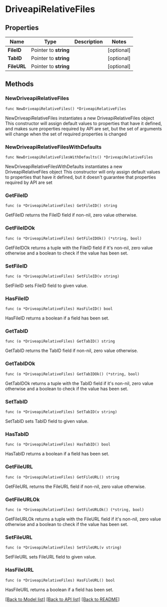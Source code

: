# DriveapiRelativeFiles

## Properties

Name | Type | Description | Notes
------------ | ------------- | ------------- | -------------
**FileID** | Pointer to **string** |  | [optional] 
**TabID** | Pointer to **string** |  | [optional] 
**FileURL** | Pointer to **string** |  | [optional] 

## Methods

### NewDriveapiRelativeFiles

`func NewDriveapiRelativeFiles() *DriveapiRelativeFiles`

NewDriveapiRelativeFiles instantiates a new DriveapiRelativeFiles object
This constructor will assign default values to properties that have it defined,
and makes sure properties required by API are set, but the set of arguments
will change when the set of required properties is changed

### NewDriveapiRelativeFilesWithDefaults

`func NewDriveapiRelativeFilesWithDefaults() *DriveapiRelativeFiles`

NewDriveapiRelativeFilesWithDefaults instantiates a new DriveapiRelativeFiles object
This constructor will only assign default values to properties that have it defined,
but it doesn't guarantee that properties required by API are set

### GetFileID

`func (o *DriveapiRelativeFiles) GetFileID() string`

GetFileID returns the FileID field if non-nil, zero value otherwise.

### GetFileIDOk

`func (o *DriveapiRelativeFiles) GetFileIDOk() (*string, bool)`

GetFileIDOk returns a tuple with the FileID field if it's non-nil, zero value otherwise
and a boolean to check if the value has been set.

### SetFileID

`func (o *DriveapiRelativeFiles) SetFileID(v string)`

SetFileID sets FileID field to given value.

### HasFileID

`func (o *DriveapiRelativeFiles) HasFileID() bool`

HasFileID returns a boolean if a field has been set.

### GetTabID

`func (o *DriveapiRelativeFiles) GetTabID() string`

GetTabID returns the TabID field if non-nil, zero value otherwise.

### GetTabIDOk

`func (o *DriveapiRelativeFiles) GetTabIDOk() (*string, bool)`

GetTabIDOk returns a tuple with the TabID field if it's non-nil, zero value otherwise
and a boolean to check if the value has been set.

### SetTabID

`func (o *DriveapiRelativeFiles) SetTabID(v string)`

SetTabID sets TabID field to given value.

### HasTabID

`func (o *DriveapiRelativeFiles) HasTabID() bool`

HasTabID returns a boolean if a field has been set.

### GetFileURL

`func (o *DriveapiRelativeFiles) GetFileURL() string`

GetFileURL returns the FileURL field if non-nil, zero value otherwise.

### GetFileURLOk

`func (o *DriveapiRelativeFiles) GetFileURLOk() (*string, bool)`

GetFileURLOk returns a tuple with the FileURL field if it's non-nil, zero value otherwise
and a boolean to check if the value has been set.

### SetFileURL

`func (o *DriveapiRelativeFiles) SetFileURL(v string)`

SetFileURL sets FileURL field to given value.

### HasFileURL

`func (o *DriveapiRelativeFiles) HasFileURL() bool`

HasFileURL returns a boolean if a field has been set.


[[Back to Model list]](../README.md#documentation-for-models) [[Back to API list]](../README.md#documentation-for-api-endpoints) [[Back to README]](../README.md)


